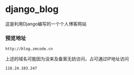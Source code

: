 # django_blog
这是利用Django编写的一个个人博客网站

### 预览地址
```
http://blog.zmcode.cn
```
上述的域名可能因为没来及备案无妨访问，占可通过IP地址访问
```
118.24.103.247
```

